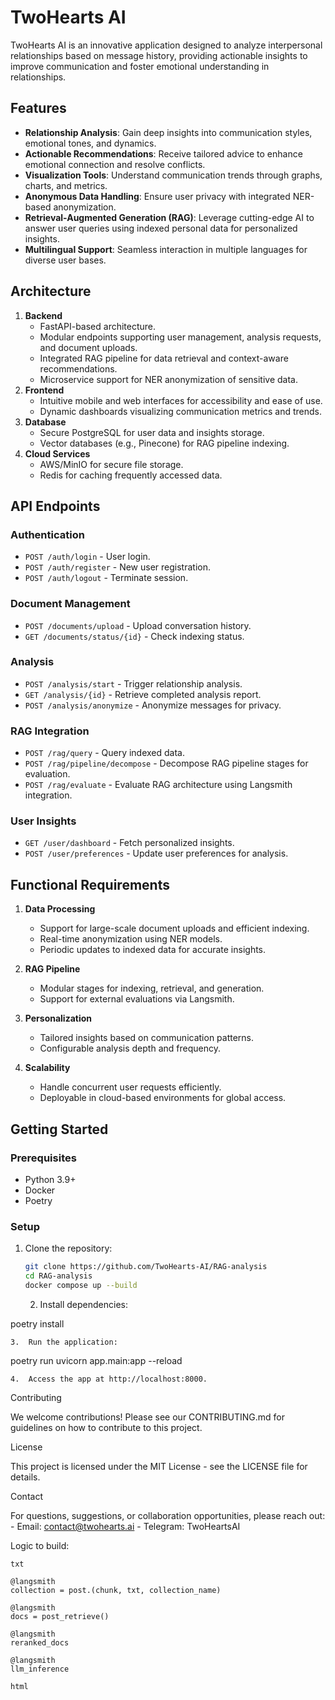 # TwoHearts AI

TwoHearts AI is an innovative application designed to analyze interpersonal relationships based on message history, providing actionable insights to improve communication and foster emotional understanding in relationships.

## Features

- **Relationship Analysis**: Gain deep insights into communication styles, emotional tones, and dynamics.
- **Actionable Recommendations**: Receive tailored advice to enhance emotional connection and resolve conflicts.
- **Visualization Tools**: Understand communication trends through graphs, charts, and metrics.
- **Anonymous Data Handling**: Ensure user privacy with integrated NER-based anonymization.
- **Retrieval-Augmented Generation (RAG)**: Leverage cutting-edge AI to answer user queries using indexed personal data for personalized insights.
- **Multilingual Support**: Seamless interaction in multiple languages for diverse user bases.

## Architecture

1. **Backend**
   - FastAPI-based architecture.
   - Modular endpoints supporting user management, analysis requests, and document uploads.
   - Integrated RAG pipeline for data retrieval and context-aware recommendations.
   - Microservice support for NER anonymization of sensitive data.
2. **Frontend**
   - Intuitive mobile and web interfaces for accessibility and ease of use.
   - Dynamic dashboards visualizing communication metrics and trends.
3. **Database**
   - Secure PostgreSQL for user data and insights storage.
   - Vector databases (e.g., Pinecone) for RAG pipeline indexing.
4. **Cloud Services**
   - AWS/MinIO for secure file storage.
   - Redis for caching frequently accessed data.

## API Endpoints

### Authentication
- `POST /auth/login` - User login.
- `POST /auth/register` - New user registration.
- `POST /auth/logout` - Terminate session.

### Document Management
- `POST /documents/upload` - Upload conversation history.
- `GET /documents/status/{id}` - Check indexing status.

### Analysis
- `POST /analysis/start` - Trigger relationship analysis.
- `GET /analysis/{id}` - Retrieve completed analysis report.
- `POST /analysis/anonymize` - Anonymize messages for privacy.

### RAG Integration
- `POST /rag/query` - Query indexed data.
- `POST /rag/pipeline/decompose` - Decompose RAG pipeline stages for evaluation.
- `POST /rag/evaluate` - Evaluate RAG architecture using Langsmith integration.

### User Insights
- `GET /user/dashboard` - Fetch personalized insights.
- `POST /user/preferences` - Update user preferences for analysis.

## Functional Requirements

1. **Data Processing**
   - Support for large-scale document uploads and efficient indexing.
   - Real-time anonymization using NER models.
   - Periodic updates to indexed data for accurate insights.

2. **RAG Pipeline**
   - Modular stages for indexing, retrieval, and generation.
   - Support for external evaluations via Langsmith.

3. **Personalization**
   - Tailored insights based on communication patterns.
   - Configurable analysis depth and frequency.

4. **Scalability**
   - Handle concurrent user requests efficiently.
   - Deployable in cloud-based environments for global access.

## Getting Started

### Prerequisites
- Python 3.9+
- Docker
- Poetry

### Setup
1. Clone the repository:
   ```bash
   git clone https://github.com/TwoHearts-AI/RAG-analysis
   cd RAG-analysis
   docker compose up --build
   ```

	2.	Install dependencies:

poetry install


	3.	Run the application:

poetry run uvicorn app.main:app --reload


	4.	Access the app at http://localhost:8000.

Contributing

We welcome contributions! Please see our CONTRIBUTING.md for guidelines on how to contribute to this project.

License

This project is licensed under the MIT License - see the LICENSE file for details.

Contact

For questions, suggestions, or collaboration opportunities, please reach out:
	- Email: contact@twohearts.ai
	- Telegram: TwoHeartsAI


Logic to build:

   ```
   txt

   @langsmith
   collection = post.(chunk, txt, collection_name)

   @langsmith
   docs = post_retrieve()

   @langsmith
   reranked_docs

   @langsmith
   llm_inference

   html
   ```